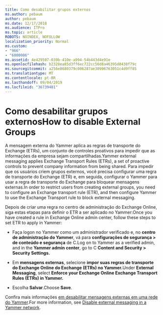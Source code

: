 ```yaml
---
title: Como desabilitar grupos externos
ms.author: pebaum
author: pebaum
ms.date: 12/17/2018
ms.audience: ITPro
ms.topic: article
ROBOTS: NOINDEX, NOFOLLOW
localization_priority: Normal
ms.custom:
- "966"
- "6000006"
ms.assetid: 4e429507-039b-410e-a994-54b443d4e91e
ms.openlocfilehash: b2328ea85d3ff6ec722cc56d8a46395d8438f79c
ms.sourcegitcommit: a256e8680379c006287ae30996763051c4d9ff85
ms.translationtype: MT
ms.contentlocale: pt-BR
ms.lasthandoff: 09/04/2019
ms.locfileid: "36739481"
---
```

# <a name="how-to-disable-external-groups"></a><span data-ttu-id="ba7fc-102">Como desabilitar grupos externos</span><span class="sxs-lookup"><span data-stu-id="ba7fc-102">How to disable External Groups</span></span>

<span data-ttu-id="ba7fc-103">A mensagem externa do Yammer aplica as regras de transporte do Exchange (ETRs), um conjunto de controles proativos para impedir que as informações da empresa sejam compartilhadas.</span><span class="sxs-lookup"><span data-stu-id="ba7fc-103">Yammer external messaging applies Exchange Transport Rules (ETRs), a set of proactive controls to prevent company information from being shared.</span></span> <span data-ttu-id="ba7fc-104">Para impedir que os usuários criem grupos externos, você precisa configurar uma regra de transporte do Exchange (ETR) e, em seguida, configurar o Yammer para usar a regra de transporte do Exchange para bloquear mensagens externas.</span><span class="sxs-lookup"><span data-stu-id="ba7fc-104">In order to restrict users from creating external groups, you need to configure an Exchange transport rule (ETR), and then configure Yammer to use the Exchange Transport rule to block external messaging.</span></span>
  
<span data-ttu-id="ba7fc-105">Depois de criar uma regra no centro de administração do Exchange Online, siga estas etapas para definir o ETR a ser aplicado no Yammer:</span><span class="sxs-lookup"><span data-stu-id="ba7fc-105">Once you have created a rule in Exchange Online admin center, follow these steps to set ETR to apply in Yammer:</span></span>
  
- <span data-ttu-id="ba7fc-106">Faça logon no Yammer como um administrador verificado e, no **centro de administração do Yammer**, vá para **configurações de segurança \> de conteúdo e segurança** de C.</span><span class="sxs-lookup"><span data-stu-id="ba7fc-106">Log on to Yammer as a verified admin, and in the **Yammer admin center**, go to C **Content and Security \> Security Settings.**</span></span>

- <span data-ttu-id="ba7fc-107">Em **mensagens externas**, selecione **impor suas regras de transporte do Exchange Online do Exchange (ETRs) no Yammer.**</span><span class="sxs-lookup"><span data-stu-id="ba7fc-107">Under **External Messaging**, select **Enforce your Exchange Online Exchange Transport Rules (ETRs) in Yammer.**</span></span>

- <span data-ttu-id="ba7fc-108">Escolha **Salvar**.</span><span class="sxs-lookup"><span data-stu-id="ba7fc-108">Choose **Save**.</span></span>

<span data-ttu-id="ba7fc-109">Confira mais informações [em desabilitar mensagens externas em uma rede do Yammer](https://docs.microsoft.com/yammer/work-with-external-users/disable-external-messaging).</span><span class="sxs-lookup"><span data-stu-id="ba7fc-109">For more information, see [Disable external messaging in a Yammer network](https://docs.microsoft.com/yammer/work-with-external-users/disable-external-messaging).</span></span>
  
